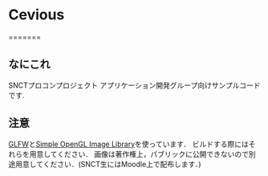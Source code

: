 # Cevious
=======

## なにこれ

SNCTプロコンプロジェクト アプリケーション開発グループ向けサンプルコードです.

## 注意
[GLFW](http://www.glfw.org/ "GLFW")と[Simple OpenGL Image Library](http://www.lonesock.net/soil.html "Simple OpenGL Image Library")を使っています．
ビルドする際にはそれらを用意してください．
画像は著作権上，パブリックに公開できないので別途用意してください．(SNCT生にはMoodle上で配布します．)

